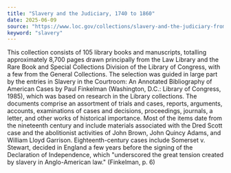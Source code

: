 ```yaml
---
title: "Slavery and the Judiciary, 1740 to 1860"
date: 2025-06-09
source: "https://www.loc.gov/collections/slavery-and-the-judiciary-from-1740-to-1860/about-this-collection/"
keyword: "slavery"
---
```


This collection consists of 105 library books and manuscripts, totalling approximately 8,700 pages drawn principally from the Law Library and the Rare Book and Special Collections Division of the Library of Congress, with a few from the General Collections. The selection was guided in large part by the entries in Slavery in the Courtroom: An Annotated Bibliography of American Cases by Paul Finkelman (Washington, D.C.: Library of Congress, 1985), which was based on research in the Library collections. The documents comprise an assortment of trials and cases, reports, arguments, accounts, examinations of cases and decisions, proceedings, journals, a letter, and other works of historical importance. Most of the items date from the nineteenth century and include materials associated with the Dred Scott case and the abolitionist activities of John Brown, John Quincy Adams, and William Lloyd Garrison. Eighteenth-century cases include Somerset v. Stewart, decided in England a few years before the signing of the Declaration of Independence, which "underscored the great tension created by slavery in Anglo-American law." (Finkelman, p. 6)

